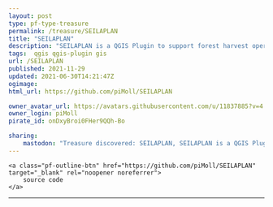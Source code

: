 ```yaml
---
layout: post
type: pf-type-treasure
permalink: /treasure/SEILAPLAN
title: "SEILAPLAN"
description: "SEILAPLAN is a QGIS Plugin to support forest harvest operations by optimizing the layout of cable roads."
tags:  qgis qgis-plugin gis
url: /SEILAPLAN
published: 2021-11-29
updated: 2021-06-30T14:21:47Z
ogimage: 
html_url: https://github.com/piMoll/SEILAPLAN

owner_avatar_url: https://avatars.githubusercontent.com/u/11837885?v=4
owner_login: piMoll
pirate_id: onDxyBroi0FHer9QQh-Bo

sharing:
    mastodon: "Treasure discovered: SEILAPLAN, SEILAPLAN is a QGIS Plugin to support forest harvest operations by optimizing the layout of cable roads."
---
```


<div class="text-center">
    
    <a class="pf-outline-btn" href="https://github.com/piMoll/SEILAPLAN" target="_blank" rel="noopener noreferrer">
        source code
    </a>
    
    
</div>





<div class="pf-night-sky-spacer">
    <div id="pf-night-sky" data-stars="2" data-owner="piMoll" data-repo="SEILAPLAN">
        <div id="pf-open-dialog" class="pf-meta-star pf-star-todo"></div>
        <dialog id="pf-star-dialog">
            Star this Repository to putt a smile on the Developers face.
            <div class="pf-row">
                <div class="pf-grow"></div>
                <div><a class="pf-unterlines" href="https://github.com/piMoll/SEILAPLAN" target="_blank">VISIT REPOSITORY</a></div>
            </div>
        </dialog>
    </div>
</div>

<hr class="gf-seperator">
